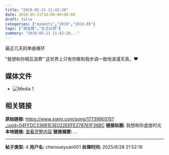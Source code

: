 ```yaml
---
title: "2018-05-21 11:42:26"
date: 2018-05-21T10:00:00+08:00
draft: false
categories: ["moments","2018","2018-05"]
tags: ["朋友圈","生活记录"]
summary: "2018-05-21 11:42:26..."
---
```


最近几天的单曲循环

“我想和你相互浪费”
这世界上只有你敢和我步调一致地浪漫天真。❤️

## 媒体文件

- ![Media 1](/Moments/photos/2018-05-21/201805211142260.jpg)

## 相关链接

**原始链接:** https://www.xiami.com/song/1773990515?_uxid=04FFDC336B1E3E022EEFE278761F36BC
**链接标题:** 我想和你虚度时光
**本地链接:** [查看完整内容](/link_content/2018/05/2018-05-21/link_content/)
**链接摘要:** ...

---

**帖子类型:** 4
**用户名:** chenxueyuan001
**处理时间:** 2025/8/28 21:52:16